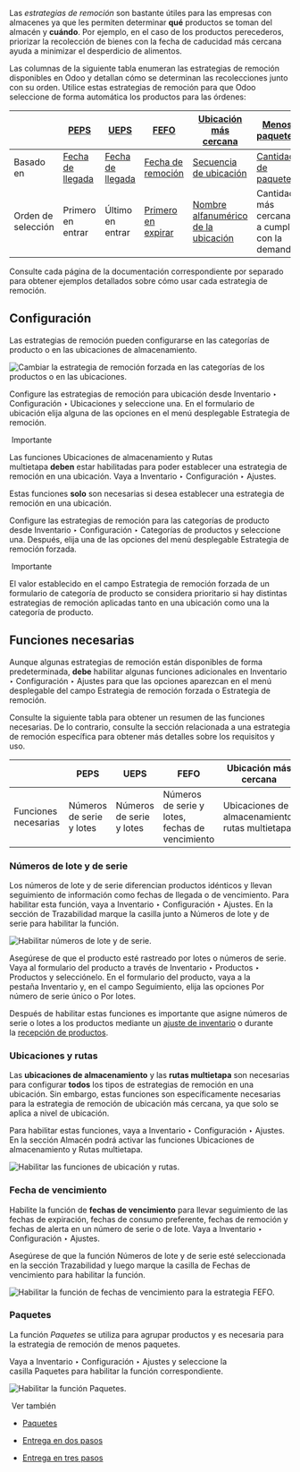 Las _estrategias de remoción_ son bastante útiles para las empresas con almacenes ya que les permiten determinar **qué** productos se toman del almacén y **cuándo**. Por ejemplo, en el caso de los productos perecederos, priorizar la recolección de bienes con la fecha de caducidad más cercana ayuda a minimizar el desperdicio de alimentos.

Las columnas de la siguiente tabla enumeran las estrategias de remoción disponibles en Odoo y detallan cómo se determinan las recolecciones junto con su orden. Utilice estas estrategias de remoción para que Odoo seleccione de forma automática los productos para las órdenes:

||[PEPS](https://www.odoo.com/documentation/17.0/es/applications/inventory_and_mrp/inventory/warehouses_storage/removal_strategies/fifo.html)|[UEPS](https://www.odoo.com/documentation/17.0/es/applications/inventory_and_mrp/inventory/warehouses_storage/removal_strategies/lifo.html)|[FEFO](https://www.odoo.com/documentation/17.0/es/applications/inventory_and_mrp/inventory/warehouses_storage/removal_strategies/fefo.html)|[Ubicación más cercana](https://www.odoo.com/documentation/17.0/es/applications/inventory_and_mrp/inventory/warehouses_storage/removal_strategies/closest_location.html)|[Menos paquetes](https://www.odoo.com/documentation/17.0/es/applications/inventory_and_mrp/inventory/warehouses_storage/removal_strategies/least_packages.html)|
|---|---|---|---|---|---|
|Basado en|[Fecha de llegada](https://www.odoo.com/documentation/17.0/es/applications/inventory_and_mrp/inventory/warehouses_storage/removal_strategies/fifo.html#inventory-warehouses-storage-arrival-date)|[Fecha de llegada](https://www.odoo.com/documentation/17.0/es/applications/inventory_and_mrp/inventory/warehouses_storage/removal_strategies/fifo.html#inventory-warehouses-storage-arrival-date)|[Fecha de remoción](https://www.odoo.com/documentation/17.0/es/applications/inventory_and_mrp/inventory/warehouses_storage/removal_strategies/fefo.html#inventory-warehouses-storage-removal-date)|[Secuencia de ubicación](https://www.odoo.com/documentation/17.0/es/applications/inventory_and_mrp/inventory/warehouses_storage/removal_strategies/closest_location.html#inventory-warehouses-storage-sequence)|[Cantidad de paquetes](https://www.odoo.com/documentation/17.0/es/applications/inventory_and_mrp/inventory/warehouses_storage/removal_strategies/least_packages.html#inventory-warehouses-storage-pkg-qty)|
|Orden de selección|Primero en entrar|Último en entrar|[Primero en expirar](https://www.odoo.com/documentation/17.0/es/applications/inventory_and_mrp/inventory/warehouses_storage/removal_strategies/fefo.html#inventory-warehouses-storage-exp-date)|[Nombre alfanumérico de la ubicación](https://www.odoo.com/documentation/17.0/es/applications/inventory_and_mrp/inventory/warehouses_storage/removal_strategies/closest_location.html#inventory-warehouses-storage-location-name)|Cantidad más cercana a cumplir con la demanda|

Consulte cada página de la documentación correspondiente por separado para obtener ejemplos detallados sobre cómo usar cada estrategia de remoción.

## Configuración[](https://www.odoo.com/documentation/17.0/es/applications/inventory_and_mrp/inventory/warehouses_storage/removal_strategies.html#configuration "Enlazar permanentemente con este título")

Las estrategias de remoción pueden configurarse en las categorías de producto o en las ubicaciones de almacenamiento.

![Cambiar la estrategia de remoción forzada en las categorías de los productos o en las ubicaciones.](https://www.odoo.com/documentation/17.0/es/_images/navigate-location-category.png)

Configure las estrategias de remoción para ubicación desde Inventario ‣ Configuración ‣ Ubicaciones y seleccione una. En el formulario de ubicación elija alguna de las opciones en el menú desplegable Estrategia de remoción.

 Importante

Las funciones Ubicaciones de almacenamiento y Rutas multietapa **deben** estar habilitadas para poder establecer una estrategia de remoción en una ubicación. Vaya a Inventario ‣ Configuración ‣ Ajustes.

Estas funciones **solo** son necesarias si desea establecer una estrategia de remoción en una ubicación.

Configure las estrategias de remoción para las categorías de producto desde Inventario ‣ Configuración ‣ Categorías de productos y seleccione una. Después, elija una de las opciones del menú desplegable Estrategia de remoción forzada.

 Importante

El valor establecido en el campo Estrategia de remoción forzada de un formulario de categoría de producto se considera prioritario si hay distintas estrategias de remoción aplicadas tanto en una ubicación como una la categoría de producto.

## Funciones necesarias[](https://www.odoo.com/documentation/17.0/es/applications/inventory_and_mrp/inventory/warehouses_storage/removal_strategies.html#required-features "Enlazar permanentemente con este título")

Aunque algunas estrategias de remoción están disponibles de forma predeterminada, **debe** habilitar algunas funciones adicionales en Inventario ‣ Configuración ‣ Ajustes para que las opciones aparezcan en el menú desplegable del campo Estrategia de remoción forzada o Estrategia de remoción.

Consulte la siguiente tabla para obtener un resumen de las funciones necesarias. De lo contrario, consulte la sección relacionada a una estrategia de remoción específica para obtener más detalles sobre los requisitos y uso.

||PEPS|UEPS|FEFO|Ubicación más cercana|Menos paquetes|
|---|---|---|---|---|---|
|Funciones necesarias|Números de serie y lotes|Números de serie y lotes|Números de serie y lotes, fechas de vencimiento|Ubicaciones de almacenamiento, rutas multietapa|Paquetes|

### Números de lote y de serie[](https://www.odoo.com/documentation/17.0/es/applications/inventory_and_mrp/inventory/warehouses_storage/removal_strategies.html#lots-and-serial-numbers "Enlazar permanentemente con este título")

Los números de lote y de serie diferencian productos idénticos y llevan seguimiento de información como fechas de llegada o de vencimiento. Para habilitar esta función, vaya a Inventario ‣ Configuración ‣ Ajustes. En la sección de Trazabilidad marque la casilla junto a Números de lote y de serie para habilitar la función.

![Habilitar números de lote y de serie.](https://www.odoo.com/documentation/17.0/es/_images/enable-lots.png)

Asegúrese de que el producto esté rastreado por lotes o números de serie. Vaya al formulario del producto a través de Inventario ‣ Productos ‣ Productos y selecciónelo. En el formulario del producto, vaya a la pestaña Inventario y, en el campo Seguimiento, elija las opciones Por número de serie único o Por lotes.

Después de habilitar estas funciones es importante que asigne números de serie o lotes a los productos mediante un [ajuste de inventario](https://www.odoo.com/documentation/17.0/es/applications/inventory_and_mrp/inventory/warehouses_storage/inventory_management/count_products.html) o durante la [recepción de productos](https://www.odoo.com/documentation/17.0/es/applications/inventory_and_mrp/inventory/product_management/product_tracking/lots.html#inventory-product-management-assign-lots).

### Ubicaciones y rutas[](https://www.odoo.com/documentation/17.0/es/applications/inventory_and_mrp/inventory/warehouses_storage/removal_strategies.html#locations-and-routes "Enlazar permanentemente con este título")

Las **ubicaciones de almacenamiento** y las **rutas multietapa** son necesarias para configurar **todos** los tipos de estrategias de remoción en una ubicación. Sin embargo, estas funciones son específicamente necesarias para la estrategia de remoción de ubicación más cercana, ya que solo se aplica a nivel de ubicación.

Para habilitar estas funciones, vaya a Inventario ‣ Configuración ‣ Ajustes. En la sección Almacén podrá activar las funciones Ubicaciones de almacenamiento y Rutas multietapa.

![Habilitar las funciones de ubicación y rutas.](https://www.odoo.com/documentation/17.0/es/_images/enable-location1.png)

### Fecha de vencimiento[](https://www.odoo.com/documentation/17.0/es/applications/inventory_and_mrp/inventory/warehouses_storage/removal_strategies.html#expiration-date "Enlazar permanentemente con este título")

Habilite la función de **fechas de vencimiento** para llevar seguimiento de las fechas de expiración, fechas de consumo preferente, fechas de remoción y fechas de alerta en un número de serie o de lote. Vaya a Inventario ‣ Configuración ‣ Ajustes.

Asegúrese de que la función Números de lote y de serie esté seleccionada en la sección Trazabilidad y luego marque la casilla de Fechas de vencimiento para habilitar la función.

![Habilitar la función de fechas de vencimiento para la estrategia FEFO.](https://www.odoo.com/documentation/17.0/es/_images/enable-expiration.png)

### Paquetes[](https://www.odoo.com/documentation/17.0/es/applications/inventory_and_mrp/inventory/warehouses_storage/removal_strategies.html#packages "Enlazar permanentemente con este título")

La función _Paquetes_ se utiliza para agrupar productos y es necesaria para la estrategia de remoción de menos paquetes.

Vaya a Inventario ‣ Configuración ‣ Ajustes y seleccione la casilla Paquetes para habilitar la función correspondiente.

![Habilitar la función Paquetes.](https://www.odoo.com/documentation/17.0/es/_images/enable-pack1.png)

 Ver también

- [Paquetes](https://www.odoo.com/documentation/17.0/es/applications/inventory_and_mrp/inventory/product_management/product_tracking/package.html)
    
- [Entrega en dos pasos](https://www.odoo.com/documentation/17.0/es/applications/inventory_and_mrp/inventory/shipping_receiving/daily_operations/receipts_delivery_two_steps.html)
    
- [Entrega en tres pasos](https://www.odoo.com/documentation/17.0/es/applications/inventory_and_mrp/inventory/shipping_receiving/daily_operations/delivery_three_steps.html)